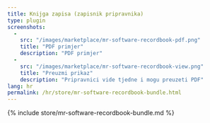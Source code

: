 ```yaml
---
title: Knijga zapisa (zapisnik pripravnika)
type: plugin
screenshots:
  - 
    src: "/images/marketplace/mr-software-recordbook-pdf.png"
    title: "PDF primjer" 
    description: "PDF primjer" 
  - 
    src: "/images/marketplace/mr-software-recordbook-view.png"
    title: "Preuzmi prikaz"
    description: "Pripravnici vide tjedne i mogu preuzeti PDF"
lang: hr
permalink: /hr/store/mr-software-recordbook-bundle.html
---
```


{% include store/mr-software-recordbook-bundle.md %}
